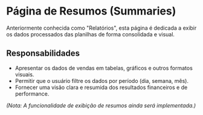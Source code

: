 # Página de Resumos (Summaries)

Anteriormente conhecida como "Relatórios", esta página é dedicada a exibir os dados processados das planilhas de forma consolidada e visual.

## Responsabilidades

- Apresentar os dados de vendas em tabelas, gráficos e outros formatos visuais.
- Permitir que o usuário filtre os dados por período (dia, semana, mês).
- Fornecer uma visão clara e resumida dos resultados financeiros e de performance.

*(Nota: A funcionalidade de exibição de resumos ainda será implementada.)*
